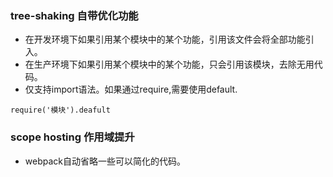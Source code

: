 ### tree-shaking 自带优化功能
- 在开发环境下如果引用某个模块中的某个功能，引用该文件会将全部功能引入。
- 在生产环境下如果引用某个模块中的某个功能，只会引用该模块，去除无用代码。
- 仅支持import语法。如果通过require,需要使用default.
```
require('模块').deafult
```

### scope hosting 作用域提升
- webpack自动省略一些可以简化的代码。